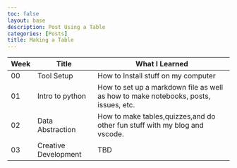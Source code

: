 ```yaml
---
toc: false
layout: base
description: Post Using a Table
categories: [Posts]
title: Making a Table
---
```


|Week |Title                 |What I Learned                                                                     |
|-----|----------------------|-----------------------------------------------------------------------------------|
|00   |Tool Setup            |How to Install stuff on my computer                                                |
|01   |Intro to python       |How to set up a markdown file as well as how to make notebooks, posts, issues, etc.|
|02   |Data Abstraction      |How to make tables,quizzes,and do other fun stuff with my blog and vscode.         |
|03   |Creative Development  |TBD                                                                                |